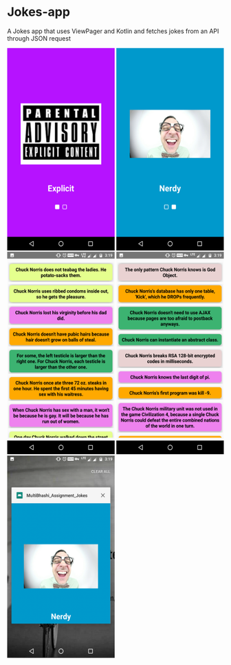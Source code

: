 # Jokes-app
A Jokes app that uses ViewPager and Kotlin and fetches jokes from an API through JSON request

<img src="Images/Screenshot_20190222-151934.png" width ="250" height ="470"> <img src="Images/Screenshot_20190222-151937.png" width ="250" height ="470">
<img src="Images/Screenshot_20190222-151942.png" width ="250" height ="470"> <img src="Images/Screenshot_20190222-151948.png" width ="250" height ="470">
<img src="Images/Screenshot_20190222-151953.png" width ="250" height ="470">
